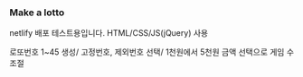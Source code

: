 ### Make a lotto
netlify 배포 테스트용입니다. 
HTML/CSS/JS(jQuery) 사용

로또번호 1~45 생성/
고정번호, 제외번호 선택/
1천원에서 5천원 금액 선택으로 게임 수 조절